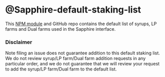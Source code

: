 # @Sapphire-default-staking-list

This [NPM module](https://www.npmjs.com/package/dragonswap-default-staking-list) and GitHub repo contains the default list of syrups, LP farms and Dual farms used in the Sapphire interface.

### Disclaimer

Note filing an issue does not guarantee addition to this default staking list.
We do not review syrup/LP farm/Dual farm addition requests in any particular order, and we do not
guarantee that we will review your request to add the syrup/LP farm/Dual farm to the default list.
